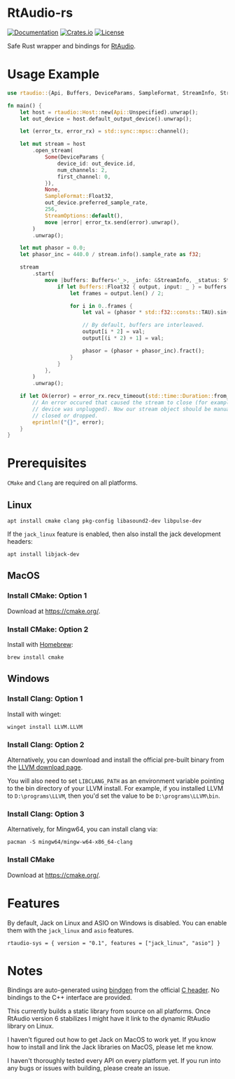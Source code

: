 # RtAudio-rs
[![Documentation](https://docs.rs/rtaudio/badge.svg)](https://docs.rs/rtaudio)
[![Crates.io](https://img.shields.io/crates/v/rtaudio.svg)](https://crates.io/crates/rtaudio)
[![License](https://img.shields.io/crates/l/rtaudio.svg)](https://github.com/BillyDM/rtaudio-rs/blob/main/LICENSE)

Safe Rust wrapper and bindings for [RtAudio](https://github.com/thestk/rtaudio).

# Usage Example

```rust
use rtaudio::{Api, Buffers, DeviceParams, SampleFormat, StreamInfo, StreamOptions, StreamStatus};

fn main() {
    let host = rtaudio::Host::new(Api::Unspecified).unwrap();
    let out_device = host.default_output_device().unwrap();

    let (error_tx, error_rx) = std::sync::mpsc::channel();

    let mut stream = host
        .open_stream(
            Some(DeviceParams {
                device_id: out_device.id,
                num_channels: 2,
                first_channel: 0,
            }),
            None,
            SampleFormat::Float32,
            out_device.preferred_sample_rate,
            256,
            StreamOptions::default(),
            move |error| error_tx.send(error).unwrap(),
        )
        .unwrap();

    let mut phasor = 0.0;
    let phasor_inc = 440.0 / stream.info().sample_rate as f32;

    stream
        .start(
            move |buffers: Buffers<'_>, _info: &StreamInfo, _status: StreamStatus| {
                if let Buffers::Float32 { output, input: _ } = buffers {
                    let frames = output.len() / 2;

                    for i in 0..frames {
                        let val = (phasor * std::f32::consts::TAU).sin() * 0.5;

                        // By default, buffers are interleaved.
                        output[i * 2] = val;
                        output[(i * 2) + 1] = val;

                        phasor = (phasor + phasor_inc).fract();
                    }
                }
            },
        )
        .unwrap();

    if let Ok(error) = error_rx.recv_timeout(std::time::Duration::from_millis(5000)) {
        // An error occured that caused the stream to close (for example a
        // device was unplugged). Now our stream object should be manually
        // closed or dropped.
        eprintln!("{}", error);
    }
}
```

# Prerequisites

`CMake` and `Clang` are required on all platforms.

## Linux

```
apt install cmake clang pkg-config libasound2-dev libpulse-dev
```

If the `jack_linux` feature is enabled, then also install the jack development headers:
```
apt install libjack-dev
```

## MacOS

### Install CMake: Option 1

Download at https://cmake.org/.

### Install CMake: Option 2

Install with [Homebrew](https://brew.sh/):

```
brew install cmake
```

## Windows

### Install Clang: Option 1
Install with winget:

```
winget install LLVM.LLVM
```

### Install Clang: Option 2

Alternatively, you can download and install the official pre-built binary from the [LLVM download page](https://releases.llvm.org/download.html).

You will also need to set `LIBCLANG_PATH` as an environment variable pointing to the bin directory of your LLVM install. For example, if you installed LLVM to `D:\programs\LLVM`, then you'd set the value to be `D:\programs\LLVM\bin`.

### Install Clang: Option 3

Alternatively, for Mingw64, you can install clang via:

```
pacman -S mingw64/mingw-w64-x86_64-clang
```

### Install CMake

Download at https://cmake.org/.

# Features

By default, Jack on Linux and ASIO on Windows is disabled. You can enable them with the `jack_linux` and `asio` features.

```
rtaudio-sys = { version = "0.1", features = ["jack_linux", "asio"] }
```

# Notes

Bindings are auto-generated using [bindgen](https://crates.io/crates/bindgen) from the official [C header](https://github.com/thestk/rtaudio/blob/master/rtaudio_c.h). No bindings to the C++ interface are provided.

This currently builds a static library from source on all platforms. Once RtAudio version 6 stabilizes I might have it link to the dynamic RtAudio library on Linux.

I haven't figured out how to get Jack on MacOS to work yet. If you know how to install and link the Jack libraries on MacOS, please let me know.

I haven't thoroughly tested every API on every platform yet. If you run into any bugs or issues with building, please create an issue.